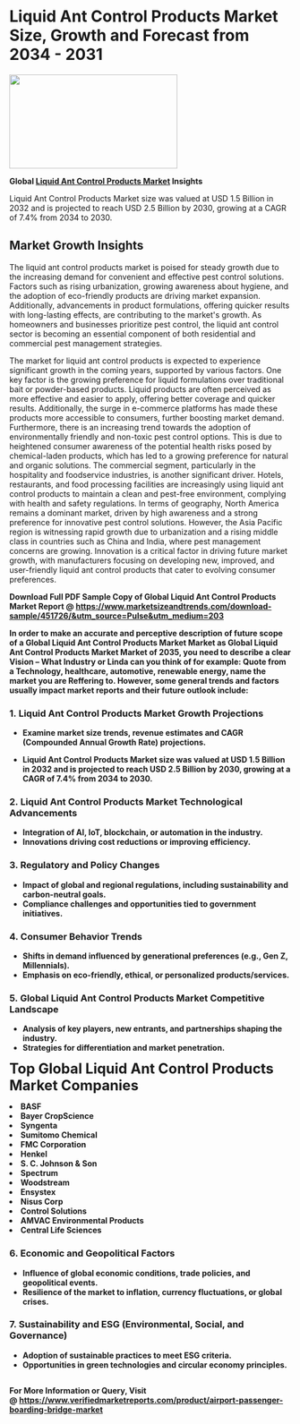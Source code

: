 <H1>Liquid Ant Control Products Market Size, Growth and Forecast from 2034 - 2031</H1><img class="aligncenter size-medium wp-image-584254" src="https://thirdeyenews.in/wp-content/uploads/2034/09/Global-Market-Research-300x168.jpeg" alt="" width="300" height="168" /><p><strong>Global&nbsp;<a href="https://www.marketsizeandtrends.com/download-sample/451726/&amp;utm_source=Pulse&amp;utm_medium=203">Liquid Ant Control Products Market</a> Insights</strong></p><p>Liquid Ant Control Products Market size was valued at USD 1.5 Billion in 2032 and is projected to reach USD 2.5 Billion by 2030, growing at a CAGR of 7.4% from 2034 to 2030.</p><p><h2>Market Growth Insights</h2> <p>The liquid ant control products market is poised for steady growth due to the increasing demand for convenient and effective pest control solutions. Factors such as rising urbanization, growing awareness about hygiene, and the adoption of eco-friendly products are driving market expansion. Additionally, advancements in product formulations, offering quicker results with long-lasting effects, are contributing to the market's growth. As homeowners and businesses prioritize pest control, the liquid ant control sector is becoming an essential component of both residential and commercial pest management strategies.</p> <p><strong></strong></p> <p>The market for liquid ant control products is expected to experience significant growth in the coming years, supported by various factors. One key factor is the growing preference for liquid formulations over traditional bait or powder-based products. Liquid products are often perceived as more effective and easier to apply, offering better coverage and quicker results. Additionally, the surge in e-commerce platforms has made these products more accessible to consumers, further boosting market demand. Furthermore, there is an increasing trend towards the adoption of environmentally friendly and non-toxic pest control options. This is due to heightened consumer awareness of the potential health risks posed by chemical-laden products, which has led to a growing preference for natural and organic solutions. The commercial segment, particularly in the hospitality and foodservice industries, is another significant driver. Hotels, restaurants, and food processing facilities are increasingly using liquid ant control products to maintain a clean and pest-free environment, complying with health and safety regulations. In terms of geography, North America remains a dominant market, driven by high awareness and a strong preference for innovative pest control solutions. However, the Asia Pacific region is witnessing rapid growth due to urbanization and a rising middle class in countries such as China and India, where pest management concerns are growing. Innovation is a critical factor in driving future market growth, with manufacturers focusing on developing new, improved, and user-friendly liquid ant control products that cater to evolving consumer preferences.</p> <p><strong></p><p><span class=""><strong>Download Full PDF Sample Copy of Global Liquid Ant Control Products Market Report</strong> @ <a href="https://www.marketsizeandtrends.com/download-sample/451726/&amp;utm_source=Pulse&amp;utm_medium=203" target="_blank">https://www.marketsizeandtrends.com/download-sample/451726/&amp;utm_source=Pulse&amp;utm_medium=203</a></span></p><p>In order to make an accurate and perceptive description of future scope of a Global&nbsp;Liquid Ant Control Products Market Market as Global&nbsp;Liquid Ant Control Products Market Market of 2035, you need to describe a clear Vision &ndash; What Industry or Linda can you think of for example: Quote from a Technology, healthcare, automotive, renewable energy, name the market you are Reffering to. However, some general trends and factors usually impact market reports and their future outlook include:</p><h3>1.&nbsp;<strong>Liquid Ant Control Products Market Growth Projections</strong></h3><ul><li>Examine market size trends, revenue estimates and CAGR (Compounded Annual Growth Rate) projections.</li><li><p>Liquid Ant Control Products Market size was valued at USD 1.5 Billion in 2032 and is projected to reach USD 2.5 Billion by 2030, growing at a CAGR of 7.4% from 2034 to 2030.</p></li></ul><h3>2.&nbsp;<strong>Liquid Ant Control Products Market Technological Advancements</strong></h3><ul><li>Integration of AI, IoT, blockchain, or automation in the industry.</li><li>Innovations driving cost reductions or improving efficiency.</li></ul><h3>3.&nbsp;<strong>Regulatory and Policy Changes</strong></h3><ul><li>Impact of global and regional regulations, including sustainability and carbon-neutral goals.</li><li>Compliance challenges and opportunities tied to government initiatives.</li></ul><h3>4.&nbsp;<strong>Consumer Behavior Trends</strong></h3><ul><li>Shifts in demand influenced by generational preferences (e.g., Gen Z, Millennials).</li><li>Emphasis on eco-friendly, ethical, or personalized products/services.</li></ul><h3>5.&nbsp;<strong>Global Liquid Ant Control Products Market Competitive Landscape</strong></h3><ul><li>Analysis of key players, new entrants, and partnerships shaping the industry.</li><li>Strategies for differentiation and market penetration.</li></ul><p data-pm-slice="1 1 []"><span style="color: inherit; font-family: inherit; font-size: 25px;">Top Global Liquid Ant Control Products Market Companies</span></p><div class="" data-test-id=""><p><li>BASF</li><li> Bayer CropScience</li><li> Syngenta</li><li> Sumitomo Chemical</li><li> FMC Corporation</li><li> Henkel</li><li> S. C. Johnson & Son</li><li> Spectrum</li><li> Woodstream</li><li> Ensystex</li><li> Nisus Corp</li><li> Control Solutions</li><li> AMVAC Environmental Products</li><li> Central Life Sciences</li></p></div><h3>6.&nbsp;<strong>Economic and Geopolitical Factors</strong></h3><ul><li>Influence of global economic conditions, trade policies, and geopolitical events.</li><li>Resilience of the market to inflation, currency fluctuations, or global crises.</li></ul><h3>7.&nbsp;<strong>Sustainability and ESG (Environmental, Social, and Governance)</strong></h3><ul><li>Adoption of sustainable practices to meet ESG criteria.</li><li>Opportunities in green technologies and circular economy principles.</li></ul><h2><strong style="font-size: 14px;">For More Information or Query, Visit @&nbsp;</strong><a style="background-color: #ffffff; font-size: 14px;" href="https://www.marketsizeandtrends.com/report/liquid-ant-control-products-market/" target="_blank">https://www.verifiedmarketreports.com/product/airport-passenger-boarding-bridge-market</a></h2>
